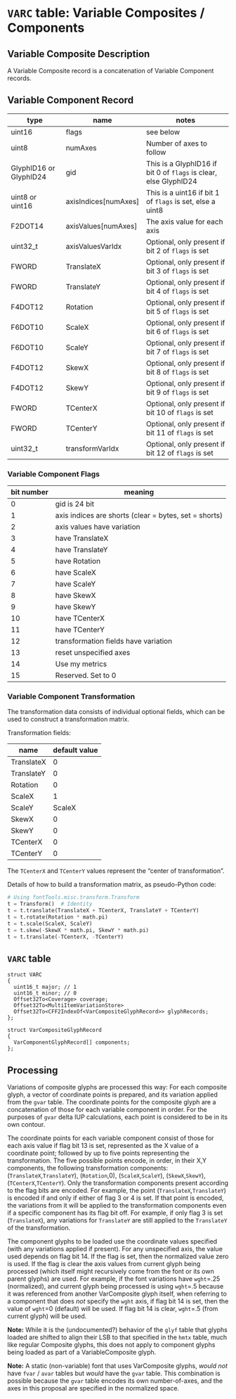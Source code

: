 # `VARC` table: Variable Composites / Components

## Variable Composite Description

A Variable Composite record is a concatenation of Variable Component records.


## Variable Component Record

| type | name | notes |
|-|-|-|
| uint16 | flags | see below |
| uint8 | numAxes | Number of axes to follow |
| GlyphID16 or GlyphID24 | gid | This is a GlyphID16 if bit 0 of `flags` is clear, else GlyphID24 |
| uint8 or uint16 | axisIndices[numAxes] | This is a uint16 if bit 1 of `flags` is set, else a uint8 |
| F2DOT14 | axisValues[numAxes] | The axis value for each axis |
| uint32_t | axisValuesVarIdx | Optional, only present if bit 2 of `flags` is set |
| FWORD | TranslateX | Optional, only present if bit 3 of `flags` is set |
| FWORD |  TranslateY | Optional, only present if bit 4 of `flags` is set |
| F4DOT12 | Rotation | Optional, only present if bit 5 of `flags` is set |
| F6DOT10 | ScaleX | Optional, only present if bit 6 of `flags` is set |
| F6DOT10 | ScaleY | Optional, only present if bit 7 of `flags` is set |
| F4DOT12 | SkewX | Optional, only present if bit 8 of `flags` is set |
| F4DOT12 | SkewY | Optional, only present if bit 9 of `flags` is set |
| FWORD | TCenterX | Optional, only present if bit 10 of `flags` is set |
| FWORD |  TCenterY | Optional, only present if bit 11 of `flags` is set |
| uint32_t | transformVarIdx | Optional, only present if bit 12 of `flags` is set |

### Variable Component Flags

| bit number | meaning |
|-|-|
| 0 | gid is 24 bit |
| 1 | axis indices are shorts (clear = bytes, set = shorts) |
| 2 | axis values have variation |
| 3 | have TranslateX |
| 4 | have TranslateY |
| 5 | have Rotation |
| 6 | have ScaleX |
| 7 | have ScaleY |
| 8 | have SkewX |
| 9 | have SkewY |
| 10 | have TCenterX |
| 11 | have TCenterY |
| 12 | transformation fields have variation |
| 13 | reset unspecified axes |
| 14 | Use my metrics |
| 15 | Reserved. Set to 0 |

### Variable Component Transformation

The transformation data consists of individual optional fields, which can be
used to construct a transformation matrix.

Transformation fields:

| name | default value |
|-|-|
| TranslateX | 0 |
| TranslateY | 0 |
| Rotation | 0 |
| ScaleX | 1 |
| ScaleY | ScaleX |
| SkewX | 0 |
| SkewY | 0 |
| TCenterX | 0 |
| TCenterY | 0 |

The `TCenterX` and `TCenterY` values represent the “center of transformation”.

Details of how to build a transformation matrix, as pseudo-Python code:

```python
# Using fontTools.misc.transform.Transform
t = Transform()  # Identity
t = t.translate(TranslateX + TCenterX, TranslateY + TCenterY)
t = t.rotate(Rotation * math.pi)
t = t.scale(ScaleX, ScaleY)
t = t.skew(-SkewX * math.pi, SkewY * math.pi)
t = t.translate(-TCenterX, -TCenterY)
```

## `VARC` table
```
struct VARC
{
  uint16_t major; // 1
  uint16_t minor; // 0
  Offset32To<Coverage> coverage;
  Offset32To<MultiItemVariationStore>
  Offset32To<CFF2IndexOf<VarCompositeGlyphRecord>> glyphRecords;
};

struct VarCompositeGlyphRecord
{
  VarComponentGlyphRecord[] components;
};
```

## Processing

Variations of composite glyphs are processed this way: For each composite glyph, a vector of coordinate points is prepared, and its variation applied from the `gvar` table. The coordinate points for the composite glyph are a concatenation of those for each variable component in order. For the purposes of `gvar` delta IUP calculations, each point is considered to be in its own contour.

The coordinate points for each variable component consist of those for each axis value if flag bit 13 is set, represented as the X value of a coordinate point; followed by up to five points representing the transformation. The five possible points encode, in order, in their X,Y components, the following transformation components: (`TranslateX`,`TranslateY`), (`Rotation`,0), (`ScaleX`,`ScaleY`), (`SkewX`,`SkewY`), (`TCenterX`,`TCenterY`). Only the transformation components present according to the flag bits are encoded. For example, the point (`TranslateX`,`TranslateY`) is encoded if and only if either of flag 3 or 4 is set. If that point is encoded, the variations from it will be applied to the transformation components even if a specific component has its flag bit off. For example, if only flag 3 is set (`TranslateX`), any variations for `TranslateY` are still applied to the `TranslateY` of the transformation.

The component glyphs to be loaded use the coordinate values specified (with any variations applied if present). For any unspecified axis, the value used depends on flag bit 14. If the flag is set, then the normalized value zero is used. If the flag is clear the axis values from current glyph being processed (which itself might recursively come from the font or its own parent glyphs) are used.  For example, if the font variations have `wght`=.25 (normalized), and current glyph being processed is using `wght`=.5 because it was referenced from another VarComposite glyph itself, when referring to a component that does _not_ specify the `wght` axis, if flag bit 14 is set, then the value of `wght`=0 (default) will be used. If flag bit 14 is clear, `wght`=.5 (from current glyph) will be used.

**Note:** While it is the (undocumented?) behavior of the `glyf` table that glyphs loaded are shifted to align their LSB to that specified in the `hmtx` table, much like regular Composite glyphs, this does not apply to component glyphs being loaded as part of a VariableComposite glyph.

**Note:** A static (non-variable) font that uses VarComposite glyphs, _would not_ have `fvar` / `avar` tables but _would_ have the `gvar` table. This combination is possible because the `gvar` table encodes its own number-of-axes, and the axes in this proposal are specified in the normalized space.
